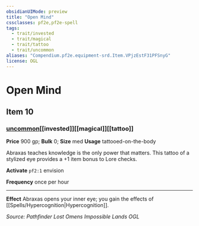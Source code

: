 ```yaml
---
obsidianUIMode: preview
title: "Open Mind"
cssclasses: pf2e,pf2e-spell
tags:
  - trait/invested
  - trait/magical
  - trait/tattoo
  - trait/uncommon
aliases: "Compendium.pf2e.equipment-srd.Item.VPjzEstF31PFSnyG"
license: OGL
---
```

# Open Mind
## Item 10
### [uncommon](uncommon "Uncommon Rarity Trait")[[invested]][[magical]][[tattoo]]


**Price** 900 gp; 
**Bulk** 0; **Size** med
**Usage** tattooed-on-the-body

Abraxas teaches knowledge is the only power that matters. This tattoo of a stylized eye provides a +1 item bonus to Lore checks.

**Activate** `pf2:1` envision

**Frequency** once per hour

* * *

**Effect** Abraxas opens your inner eye; you gain the effects of [[Spells/Hypercognition|Hypercognition]].

*Source: Pathfinder Lost Omens Impossible Lands*
*OGL*